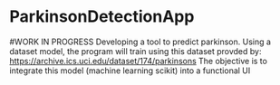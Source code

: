 # ParkinsonDetectionApp

#WORK IN PROGRESS
Developing a tool to predict parkinson. Using a dataset model, the program will train using this dataset provded by: https://archive.ics.uci.edu/dataset/174/parkinsons
The objective is to integrate this model (machine learning scikit) into a functional UI
